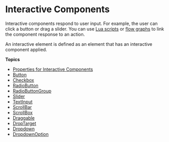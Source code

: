 # Interactive Components<a name="ui-editor-components-interactive"></a>

Interactive components respond to user input\. For example, the user can click a button or drag a slider\. You can use [Lua scripts](ui-editor-loading-canvases-lua.md) or [flow graphs](https://docs.aws.amazon.com/lumberyard/latest/legacyreference/fg-node-ref-ui.html) to link the component response to an action\.

An interactive element is defined as an element that has an interactive component applied\.

**Topics**
+ [Properties for Interactive Components](ui-editor-components-interactive-properties.md)
+ [Button](ui-editor-components-button.md)
+ [Checkbox](ui-editor-checkbox-components.md)
+ [RadioButton](ui-editor-components-radiobutton.md)
+ [RadioButtonGroup](ui-editor-components-radiobuttongroup.md)
+ [Slider](ui-editor-slider-components.md)
+ [TextInput](ui-editor-components-textinput.md)
+ [ScrollBar](ui-editor-components-scrollbar.md)
+ [ScrollBox](ui-editor-components-scrollbox.md)
+ [Draggable](ui-editor-components-draggable.md)
+ [DropTarget](ui-editor-components-drop-target.md)
+ [Dropdown](ui-editor-components-dropdown.md)
+ [DropdownOption](ui-editor-components-dropdownoption.md)